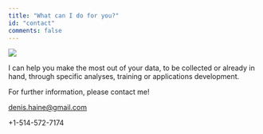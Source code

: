 ```yaml
---
title: "What can I do for you?"
id: "contact"
comments: false
---
```


![](/img/dh_utrecht.jpg)

I can help you make the most out of your data, to be collected or already in
hand, through specific analyses, training or applications development.

For further information, please contact me!

<i class="fa fa-envelope"></i> [denis.haine@gmail.com](mailto:denis.haine@gmail.com)

<i class="fa fa-phone"></i> +1-514-572-7174
